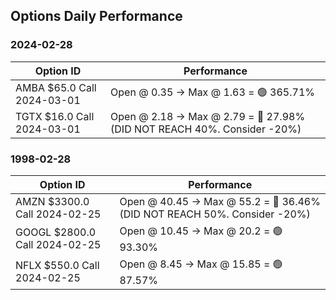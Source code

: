 ## Options Daily Performance
  
### 2024-02-28

| Option ID | Performance |
| --- | --- |
| AMBA $65.0 Call 2024-03-01 | Open @ 0.35 -> Max @ 1.63 = 🟢 365.71% |
| TGTX $16.0 Call 2024-03-01 | Open @ 2.18 -> Max @ 2.79 = 🔴 27.98% (DID NOT REACH 40%. Consider -20%) |

### 1998-02-28

| Option ID | Performance |
| --- | --- |
| AMZN $3300.0 Call 2024-02-25 | Open @ 40.45 -> Max @ 55.2 = 🔴 36.46% (DID NOT REACH 50%. Consider -20%) |
| GOOGL $2800.0 Call 2024-02-25 | Open @ 10.45 -> Max @ 20.2 = 🟢 93.30% |
| NFLX $550.0 Call 2024-02-25 | Open @ 8.45 -> Max @ 15.85 = 🟢 87.57% |

